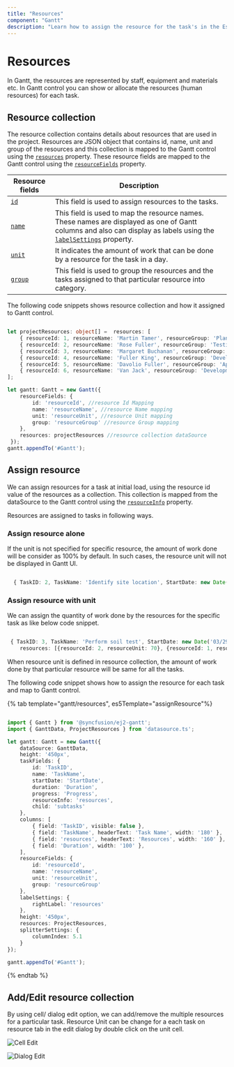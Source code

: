 ```yaml
---
title: "Resources"
component: "Gantt"
description: "Learn how to assign the resource for the task's in the Essential JS 2 Gantt control."
---
```


# Resources

In Gantt, the resources are represented by staff, equipment and materials etc. In Gantt control you can show or allocate the resources (human resources) for each task.

## Resource collection

The resource collection contains details about resources that are used in the project. Resources are JSON object that contains id, name, unit and group of the resources and this collection is mapped to the Gantt control using the [`resources`](../api/gantt/#resources) property. These resource fields are mapped to the Gantt control using the [`resourceFields`](../api/gantt/#resourceFields) property.

Resource fields | Description
-----|-----
[`id`](../api/gantt/resourceFields/#id) | This field is used to assign resources to the tasks.
[`name`](../api/gantt/resourceFields/#name) | This field is used to map the resource names. These names are displayed as one of Gantt columns and also can display as labels using the [`labelSettings`](../api/gantt/labelSettings) property.
[`unit`](../api/gantt/resourceFields/#unit) | It indicates the amount of work that can be done by a resource for the task in a day.
[`group`](../api/gantt/resourceFields/#group) | This field is used to group the resources and the tasks assigned to that particular resource into category.

The following code snippets shows resource collection and how it assigned to Gantt control.

```typescript

let projectResources: object[] =  resources: [
    { resourceId: 1, resourceName: 'Martin Tamer', resourceGroup: 'Planning Team', resourceUnit: 50},
    { resourceId: 2, resourceName: 'Rose Fuller', resourceGroup: 'Testing Team', resourceUnit: 70 },
    { resourceId: 3, resourceName: 'Margaret Buchanan', resourceGroup: 'Approval Team' },
    { resourceId: 4, resourceName: 'Fuller King', resourceGroup: 'Development Team' },
    { resourceId: 5, resourceName: 'Davolio Fuller', resourceGroup: 'Approval Team' },
    { resourceId: 6, resourceName: 'Van Jack', resourceGroup: 'Development Team', resourceUnit: 40 },
];

let gantt: Gantt = new Gantt({
    resourceFields: {
        id: 'resourceId', //resource Id Mapping
        name: 'resourceName', //resource Name mapping
        unit: 'resourceUnit', //resource Unit mapping
        group: 'resourceGroup' //resource Group mapping
    },
    resources: projectResources //resource collection dataSource
 });
gantt.appendTo('#Gantt');

```

## Assign resource

We can assign resources for a task at initial load, using the resource id value of the resources as a collection. This collection is mapped from the dataSource to the Gantt control using the [`resourceInfo`](../api/gantt/taskFields/#resourceinfo) property.

Resources are assigned to tasks in following ways.

### Assign resource alone

If the unit is not specified for specific resource, the amount of work done will be consider as 100% by default. In such cases, the resource unit will not be displayed in Gantt UI.

```typescript

  { TaskID: 2, TaskName: 'Identify site location', StartDate: new Date('04/02/2019'), Duration: 4, Progress: 50, resources: [1] },

```

### Assign resource with unit

We can assign the quantity of work done by the resources for the specific task as like below code snippet.

```typescript

 { TaskID: 3, TaskName: 'Perform soil test', StartDate: new Date('03/29/2019'), Duration: 4,
    resources: [{resourceId: 2, resourceUnit: 70}, {resourceId: 1, resourceUnit: 70}] },

```

When resource unit is defined in resource collection, the amount of work done by that particular resource will be same for all the tasks.

The following code snippet shows how to assign the resource for each task and map to Gantt control.

{% tab template="gantt/resources", es5Template="assignResource"%}

```typescript

import { Gantt } from '@syncfusion/ej2-gantt';
import { GanttData, ProjectResources } from 'datasource.ts';

let gantt: Gantt = new Gantt({
    dataSource: GanttData,
    height: '450px',
    taskFields: {
        id: 'TaskID',
        name: 'TaskName',
        startDate: 'StartDate',
        duration: 'Duration',
        progress: 'Progress',
        resourceInfo: 'resources',
        child: 'subtasks'
    },
    columns: [
        { field: 'TaskID', visible: false },
        { field: 'TaskName', headerText: 'Task Name', width: '180' },
        { field: 'resources', headerText: 'Resources', width: '160' },
        { field: 'Duration', width: '100' },
    ],
    resourceFields: {
        id: 'resourceId',
        name: 'resourceName',
        unit: 'resourceUnit',
        group: 'resourceGroup'
    },
    labelSettings: {
        rightLabel: 'resources'
    },
    height: '450px',
    resources: ProjectResources,
    splitterSettings: {
        columnIndex: 5.1
    }
});

gantt.appendTo('#Gantt');

```

{% endtab %}

## Add/Edit resource collection

By using cell/ dialog edit option, we can add/remove the multiple resources for a particular task. Resource Unit can be change for a each task on resource tab in the edit dialog by double click on the unit cell.

![Cell Edit](images/cellEdit-resource.png)

![Dialog Edit](images/dialogedit-resource.png)